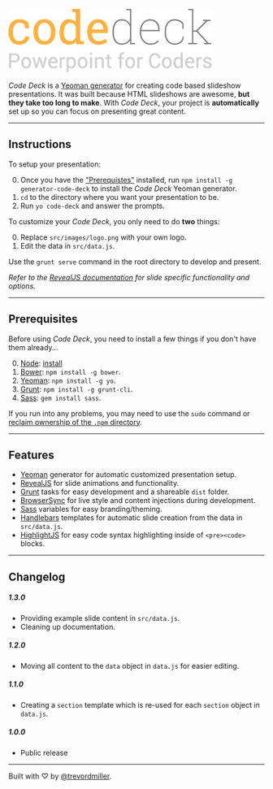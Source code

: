 ![Code Deck - Powerpoint for Coders](readme-images/logo.png)

_Code Deck_ is a [Yeoman generator](http://yeoman.io/) for creating code based slideshow presentations. It was built because HTML slideshows are awesome, **but they take too long to make**. With _Code Deck_, your project is **automatically** set up so you can focus on presenting great content.



-------------------------------------------------------



## Instructions

To setup your presentation:

0. Once you have the ["Prerequistes"](#prerequisites) installed, run `npm install -g generator-code-deck` to install the _Code Deck_ Yeoman generator.
0. `cd` to the directory where you want your presentation to be.
0. Run `yo code-deck` and answer the prompts.

To customize your _Code Deck_, you only need to do **two** things:

0. Replace `src/images/logo.png` with your own logo.
0. Edit the data in `src/data.js`.

Use the `grunt serve` command in the root directory to develop and present.

_Refer to the [RevealJS documentation](https://github.com/hakimel/reveal.js) for slide specific functionality and options._



-------------------------------------------------------



## Prerequisites

Before using _Code Deck_, you need to install a few things if you don't have them already...

0. [Node](http://nodejs.org/): [install](http://nodejs.org/)
0. [Bower](http://bower.io/): `npm install -g bower`.
0. [Yeoman](http://yeoman.io/): `npm install -g yo`.
0. [Grunt](http://gruntjs.com/): `npm install -g grunt-cli`.
0. [Sass](http://sass-lang.com/): `gem install sass`.

If you run into any problems, you may need to use the `sudo` command or [reclaim ownership of the `.npm` directory](http://stackoverflow.com/questions/16151018/npm-throws-error-without-sudo).



-------------------------------------------------------



## Features

- [Yeoman](http://yeoman.io/) generator for automatic customized presentation setup.
- [RevealJS](http://lab.hakim.se/reveal-js/#/) for slide animations and functionality.
- [Grunt](http://gruntjs.com/) tasks for easy development and a shareable `dist` folder.
- [BrowserSync](http://www.browsersync.io/) for live style and content injections during development.
- [Sass](http://sass-lang.com/) variables for easy branding/theming.
- [Handlebars](http://handlebarsjs.com/) templates for automatic slide creation from the data in `src/data.js`.
- [HighlightJS](https://highlightjs.org/) for easy code syntax highlighting inside of `<pre><code>` blocks.



-------------------------------------------------------



## Changelog

##### 1.3.0

- Providing example slide content in `src/data.js`.
- Cleaning up documentation.

##### 1.2.0

- Moving all content to the `data` object in `data.js` for easier editing.

##### 1.1.0

- Creating a `section` template which is re-used for each `section` object in `data.js`.

##### 1.0.0

- Public release



-------------------------------------------------------



Built with ♡ by [@trevordmiller](http://www.trevordmiller.com).
